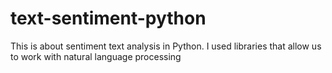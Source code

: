 # text-sentiment-python
This is about sentiment text analysis in Python. I used libraries that allow us to work with natural language processing
